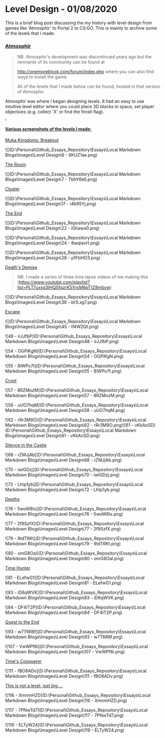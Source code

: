 # Level Design - 01/08/2020

This is a brief blog post discussing the my history with level design from games like 'Atmosphir' to Portal 2 to CS:GO. This is mainly to archive some of the levels that I made.

### <u>**Atmosphir**</u>

> NB. Atmosphir's development was discontinued years ago but the remnants of its community can be found at 
>
> http://onemoreblock.com/forum/index.php where you can also find ways to install the game. 
>
> All of the levels that I made below can be found, hosted in that version of Atmosphir.

Atmosphir was where I began designing levels. It had an easy to use intuitive level editor where you could place 3D blocks in space, set player objectives (e.g. collect 'X' or find the finish flag).

<img src="D:\Personal\Github_Essays_Repository\Essays\Local Markdown Blogs\Images\Level Design\AtmosphirLevelEditor.JPG" style="zoom:33%;" />



#### <u>Various screenshots of the levels I made:</u>

<u>Muka Kingdoms: Breakout</u>

![](D:\Personal\Github_Essays_Repository\Essays\Local Markdown Blogs\Images\Level Design\6 - 6KUZ1ae.png)



<u>The Room</u>

![](D:\Personal\Github_Essays_Repository\Essays\Local Markdown Blogs\Images\Level Design\7 - TbhY6k6.png)

<u>Cluster</u>

![](D:\Personal\Github_Essays_Repository\Essays\Local Markdown Blogs\Images\Level Design\17 - i4b95Yj.png)

<u>The End</u>

![](D:\Personal\Github_Essays_Repository\Essays\Local Markdown Blogs\Images\Level Design\22 - iGhaws0.png)

![](D:\Personal\Github_Essays_Repository\Essays\Local Markdown Blogs\Images\Level Design\24 - 8wqiavH.png)

![](D:\Personal\Github_Essays_Repository\Essays\Local Markdown Blogs\Images\Level Design\28 - p1FbHO3.png)

<u>Death's Demise</u>

> NB. I made a series of three time lapse videos of me making this (https://www.youtube.com/playlist?list=PLT7uxsg3IHQSfqzrK51rixM6pT1Z8mbyw) 

![](D:\Personal\Github_Essays_Repository\Essays\Local Markdown Blogs\Images\Level Design\36 - bt1Lxg7.png)

<u>Escape</u>

![](D:\Personal\Github_Essays_Repository\Essays\Local Markdown Blogs\Images\Level Design\45 - If4WZQt.png)

![48 - irJJfbP](D:\Personal\Github_Essays_Repository\Essays\Local Markdown Blogs\Images\Level Design\48 - irJJfbP.png)

![54 - OGPlKgN](D:\Personal\Github_Essays_Repository\Essays\Local Markdown Blogs\Images\Level Design\54 - OGPlKgN.png)

![55 - 8iWPo7t](D:\Personal\Github_Essays_Repository\Essays\Local Markdown Blogs\Images\Level Design\55 - 8iWPo7t.png)

<u>Crypt</u>

![57 - 8RZMozM](D:\Personal\Github_Essays_Repository\Essays\Local Markdown Blogs\Images\Level Design\57 - 8RZMozM.png)

![58 - uUO7hqM](D:\Personal\Github_Essays_Repository\Essays\Local Markdown Blogs\Images\Level Design\58 - uUO7hqM.png)

![62 - rRr3M9O](D:\Personal\Github_Essays_Repository\Essays\Local Markdown Blogs\Images\Level Design\62 - rRr3M9O.png)![61 - vKkAoSD](D:\Personal\Github_Essays_Repository\Essays\Local Markdown Blogs\Images\Level Design\61 - vKkAoSD.png)

<u>Silence in the Castle</u>

![68 - rZMJjAb](D:\Personal\Github_Essays_Repository\Essays\Local Markdown Blogs\Images\Level Design\68 - rZMJjAb.png)

![70 - iwlGDzj](D:\Personal\Github_Essays_Repository\Essays\Local Markdown Blogs\Images\Level Design\70 - iwlGDzj.png)

![72 - Lhtp1yb](D:\Personal\Github_Essays_Repository\Essays\Local Markdown Blogs\Images\Level Design\72 - Lhtp1yb.png)

<u>Depths</u>

![76 - 5woW8Is](D:\Personal\Github_Essays_Repository\Essays\Local Markdown Blogs\Images\Level Design\76 - 5woW8Is.png)

![77 - 2f9SzfX](D:\Personal\Github_Essays_Repository\Essays\Local Markdown Blogs\Images\Level Design\77 - 2f9SzfX.png)

![79 - 9tdT6Kt](D:\Personal\Github_Essays_Repository\Essays\Local Markdown Blogs\Images\Level Design\79 - 9tdT6Kt.png)

![80 - omG8OaI](D:\Personal\Github_Essays_Repository\Essays\Local Markdown Blogs\Images\Level Design\80 - omG8OaI.png)

<u>Time Hunter</u>

![81 - ELefwG1](D:\Personal\Github_Essays_Repository\Essays\Local Markdown Blogs\Images\Level Design\81 - ELefwG1.png)

![83 - iD6qWVK](D:\Personal\Github_Essays_Repository\Essays\Local Markdown Blogs\Images\Level Design\83 - iD6qWVK.png)

![84 - DF4IT2P](D:\Personal\Github_Essays_Repository\Essays\Local Markdown Blogs\Images\Level Design\84 - DF4IT2P.png)

<u>Quest to the End</u>

![93 - w7T6R8f](D:\Personal\Github_Essays_Repository\Essays\Local Markdown Blogs\Images\Level Design\93 - w7T6R8f.png)

![107 - VwWPf6i](D:\Personal\Github_Essays_Repository\Essays\Local Markdown Blogs\Images\Level Design\107 - VwWPf6i.png)

<u>Time's Conquerer</u>

![111 - fBO8ADv](D:\Personal\Github_Essays_Repository\Essays\Local Markdown Blogs\Images\Level Design\111 - fBO8ADv.png)

<u>This is not a level, just big ...</u>

![116 - XmnmHZD](D:\Personal\Github_Essays_Repository\Essays\Local Markdown Blogs\Images\Level Design\116 - XmnmHZD.png)

![117 - 7PNwTd7](D:\Personal\Github_Essays_Repository\Essays\Local Markdown Blogs\Images\Level Design\117 - 7PNwTd7.png)

![119 - ELTyW24](D:\Personal\Github_Essays_Repository\Essays\Local Markdown Blogs\Images\Level Design\119 - ELTyW24.png)